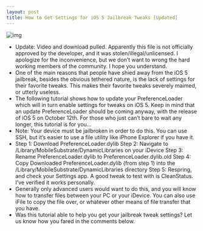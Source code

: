 ```yaml
---
layout: post
title: How to Get Settings for iOS 5 Jailbreak Tweaks [Updated]
---
```

![img](http://media.idownloadblog.com/wp-content/uploads/2011/10/PreferenceLoader-iOS-5-Settings.png)
* Update: Video and download pulled. Apparently this file is not officially approved by the developer, and it was stolen/illegal/unlicensed. I apologize for the inconvenience, but we don’t want to wrong the hard working members of the community. I hope you understand.
* One of the main reasons that people have shied away from the iOS 5 jailbreak, besides the obvious tethered nature, is the lack of settings for their favorite tweaks. This makes their favorite tweaks severely maimed, or utterly useless.
* The following tutorial shows how to update your PreferenceLoader which will in turn enable settings for tweaks on iOS 5. Keep in mind that an update PreferenceLoader should be coming anyway, with the release of iOS 5 on October 12th. For those who just can’t bare to wait any longer, this tutorial is for you…
* Note: Your device must be jailbroken in order to do this. You can use SSH, but it’s easier to use a file utility like iPhone Explorer if you have it.
* Step 1: Download PreferenceLoader.dylib Step 2: Navigate to /Library/MobileSubstrate/DynamicLibraries on your iDevice Step 3: Rename PreferenceLoader.dylib to PreferenceLoader.dylib.old Step 4: Copy Downloaded PreferenceLoader.dylib (from step 1) into the /Library/MobileSubstrate/DynamicLibraries directory Step 5: Respring, and check your Settings app. A good tweak to test with is CleanStatus. I’ve verified it works personally.
* Generally only advanced users would want to do this, and you will know how to transfer files between your PC or your iDevice. You can also use iFile to copy the file over, or whatever other means of file transfer that you have.
* Was this tutorial able to help you get your jailbreak tweak settings? Let us know how you fared in the comments below.

